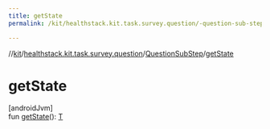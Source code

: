 ```yaml
---
title: getState
permalink: /kit/healthstack.kit.task.survey.question/-question-sub-step/get-state.html

---
```

//[kit](../../../index.html)/[healthstack.kit.task.survey.question](../index.html)/[QuestionSubStep](index.html)/[getState](get-state.html)



# getState



[androidJvm]\
fun [getState](get-state.html)(): [T](index.html)




